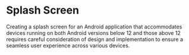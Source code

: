 # Splash Screen
Creating a splash screen for an Android application that accommodates devices running on both Android versions below 12 and those above 12 requires careful consideration of design and implementation to ensure a seamless user experience across various devices.
